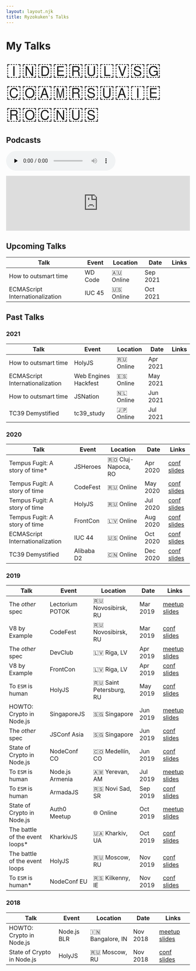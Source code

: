 ```yaml
---
layout: layout.njk
title: Ryzokuken's Talks
---
```


# My Talks

<span id="flags">🇮🇳🇩🇪🇷🇺🇱🇻🇸🇬🇨🇴🇦🇲🇷🇸🇺🇦🇮🇪🇷🇴🇨🇳🇺🇸</span>

## Podcasts

<audio data-theme="night" data-src="https://changelog.com/jsparty/86/embed" src="https://cdn.changelog.com/uploads/jsparty/86/js-party-86.mp3" preload="none" class="changelog-episode" controls></audio><script async src="https://cdn.changelog.com/embed.js"></script>

<iframe id="tc39ers" src="https://anchor.fm/hemanth-hm/embed/episodes/Ujjwal-Sharma-ep12mg/a-a1plh1" frameborder="0" scrolling="no"></iframe>

<div id="tables">

## Upcoming Talks

| Talk                            | Event   | Location  | Date     | Links |
| ------------------------------- | ------- | --------- | -------- | ----- |
| How to outsmart time            | WD Code | 🇦🇺 Online | Sep 2021 |       |
| ECMAScript Internationalization | IUC 45  | 🇺🇸 Online | Oct 2021 |       |

## Past Talks

### 2021

| Talk                            | Event                | Location  | Date     | Links |
| ------------------------------- | -------------------- | --------- | -------- | ----- |
| How to outsmart time            | HolyJS               | 🇷🇺 Online | Apr 2021 |       |
| ECMAScript Internationalization | Web Engines Hackfest | 🇪🇸 Online | May 2021 |       |
| How to outsmart time            | JSNation             | 🇳🇱 Online | Jun 2021 |       |
| TC39 Demystified                | tc39_study           | 🇯🇵 Online | Jul 2021 |       |

### 2020

| Talk                            | Event      | Location           | Date     | Links                                                                                                                                                   |
| ------------------------------- | ---------- | ------------------ | -------- | ------------------------------------------------------------------------------------------------------------------------------------------------------- |
| Tempus Fugit: A story of time\* | JSHeroes   | 🇷🇴 Cluj-Napoca, RO | Apr 2020 | [conf]() [slides](https://docs.google.com/presentation/d/1yJ8SMiw_EwYMh8fHJcL_pVr6ZtNENeSoo9k9bEDXuuI/edit?usp=sharing)                                 |
| Tempus Fugit: A story of time   | CodeFest   | 🇷🇺 Online          | May 2020 | [conf](https://o.codefest.ru/) [slides](https://docs.google.com/presentation/d/1yJ8SMiw_EwYMh8fHJcL_pVr6ZtNENeSoo9k9bEDXuuI/edit?usp=sharing)           |
| Tempus Fugit: A story of time   | HolyJS     | 🇷🇺 Online          | Jul 2020 | [conf](https://2020.holyjs-piter.ru/en/) [slides](https://docs.google.com/presentation/d/1yJ8SMiw_EwYMh8fHJcL_pVr6ZtNENeSoo9k9bEDXuuI/edit?usp=sharing) |
| Tempus Fugit: A story of time   | FrontCon   | 🇱🇻 Online          | Aug 2020 | [conf](https://2020.frontcon.com/) [slides](https://docs.google.com/presentation/d/1yJ8SMiw_EwYMh8fHJcL_pVr6ZtNENeSoo9k9bEDXuuI/edit?usp=sharing)       |
| ECMAScript Internationalization | IUC 44     | 🇺🇸 Online          | Oct 2020 | [conf](https://events.omg.org/iuc44/) [slides](https://docs.google.com/presentation/d/1nEnkIu4BpS9S-_K4WR-glfgB9sbjWEP9DeUXuKnrkkQ/edit?usp=sharing)    |
| TC39 Demystified                | Alibaba D2 | 🇨🇳 Online          | Dec 2020 | [conf](https://www.alibabaf2e.com/) [slides](https://docs.google.com/presentation/d/1kQcq6KzPbgW55BC7KSu7zURhiRcuccqS3EIzewiZHqw/edit?usp=sharing)      |

### 2019

| Talk                            | Event           | Location                | Date     | Links                                                                                                                                                                                    |
| ------------------------------- | --------------- | ----------------------- | -------- | ---------------------------------------------------------------------------------------------------------------------------------------------------------------------------------------- |
| The _other_ spec                | Lectorium POTOK | 🇷🇺 Novosibirsk, RU      | Mar 2019 | [meetup](https://www.meetup.com/%D0%9B%D0%B5%D0%BA%D1%82%D0%BE%D1%80%D0%B8%D0%B9-%D0%B1%D0%B0%D1%80-%D0%9F%D0%9E%D0%A2%D0%9E%D0%9A/) [slides]()                                          |
| V8 by Example                   | CodeFest        | 🇷🇺 Novosibirsk, RU      | Mar 2019 | [conf](https://2019.codefest.ru/lecture/1401) [slides](https://docs.google.com/presentation/d/12z2SzP3fNKnAhPOEOsCywBDwVaofpmtksp5XX0aB_v4/present?usp=sharing)                          |
| The _other_ spec                | DevClub         | 🇱🇻 Riga, LV             | Apr 2019 | [meetup]() [slides]()                                                                                                                                                                    |
| V8 by Example                   | FrontCon        | 🇱🇻 Riga, LV             | Apr 2019 | [conf]() [slides](https://docs.google.com/presentation/d/12z2SzP3fNKnAhPOEOsCywBDwVaofpmtksp5XX0aB_v4/present?usp=sharing)                                                               |
| To `ESM` is human               | HolyJS          | 🇷🇺 Saint Petersburg, RU | May 2019 | [conf](https://holyjs-piter.ru/en/) [slides](https://www.icloud.com/keynote/0FTx-eXLlxeo8JHfuWM3cY1FQ#To_ESM_is_human)                                                                   |
| HOWTO: Crypto in Node.js        | SingaporeJS     | 🇸🇬 Singapore            | Jun 2019 | [meetup]() [slides](https://docs.google.com/presentation/d/16lufN_MUedOxT4fz4D4IkPcMymxfhq6xgxzYLYZYfbI/present?usp=sharing)                                                             |
| The _other_ spec                | JSConf Asia     | 🇸🇬 Singapore            | Jun 2019 | [conf](https://www.meetup.com/Singapore-JS/events/261294292/) [slides]()                                                                                                                 |
| State of Crypto in Node.js      | NodeConf CO     | 🇨🇴 Medellín, CO         | Jun 2019 | [conf](https://colombia.nodeconf.com/) [slides](https://www.icloud.com/keynote/0t_AxOq1suixa5WAH0VK0Nm7A#The_state_of_crypto_in_Nodejs)                                                  |
| To `ESM` is human               | Node.js Armenia | 🇦🇲 Yerevan, AM          | Jul 2019 | [meetup]() [slides](https://www.icloud.com/keynote/0FTx-eXLlxeo8JHfuWM3cY1FQ#To_ESM_is_human)                                                                                            |
| To `ESM` is human               | ArmadaJS        | 🇷🇸 Novi Sad, SR         | Sep 2019 | [conf](https://www.armada-js.com/) [slides]()                                                                                                                                            |
| State of Crypto in Node.js      | Auth0 Meetup    | 🌐 Online               | Oct 2019 | [meetup](https://www.meetup.com/Auth0-Online-Meetup/events/265223014/) [slides](https://docs.google.com/presentation/d/16lufN_MUedOxT4fz4D4IkPcMymxfhq6xgxzYLYZYfbI/present?usp=sharing) |
| The battle of the event loops\* | KharkivJS       | 🇺🇦 Kharkiv, UA          | Oct 2019 | [conf](https://kharkivjs.org/) [slides]()                                                                                                                                                |
| The battle of the event loops   | HolyJS          | 🇷🇺 Moscow, RU           | Nov 2019 | [conf]() [slides]()                                                                                                                                                                      |
| To `ESM` is human\*             | NodeConf EU     | 🇷🇸 Kilkenny, IE         | Nov 2019 | [conf]() [slides]()                                                                                                                                                                      |

### 2018

| Talk                       | Event       | Location         | Date     | Links                                                                                                                                                                                                                  |
| -------------------------- | ----------- | ---------------- | -------- | ---------------------------------------------------------------------------------------------------------------------------------------------------------------------------------------------------------------------- |
| HOWTO: Crypto in Node.js   | Node.js BLR | 🇮🇳 Bangalore, IN | Nov 2018 | [meetup](https://www.meetup.com/Polyglot-Languages-Runtimes-Java-JVM-nodejs-Swift/events/256057028/) [slides](https://docs.google.com/presentation/d/16lufN_MUedOxT4fz4D4IkPcMymxfhq6xgxzYLYZYfbI/present?usp=sharing) |
| State of Crypto in Node.js | HolyJS      | 🇷🇺 Moscow, RU    | Nov 2018 | [conf](https://holyjs-moscow.ru/en/talks/6g4xjkgsnciuakeawk24a6/) [slides](https://docs.google.com/presentation/d/16lufN_MUedOxT4fz4D4IkPcMymxfhq6xgxzYLYZYfbI/present?usp=sharing)                                    |

</div>

<div id="notice"><p>Cannot display on mobile devices. Please view on a bigger screen.</p></div>

<style>
.container table {
  border-collapse: collapse;
  font-size: 1.4rem;
  width: 100%;
}

#tc39ers {
  width: 100%;
}

#flags {
  font-size: 3rem;
}

.container th,
.container td {
  border: 2px solid black;
  padding: 1rem;
}

#tables {
  display: none;
}

@media only screen and (min-width: 768px) {
  #tables {
    display: block;
  }

  #notice {
    display: none;
  }
}
</style>
